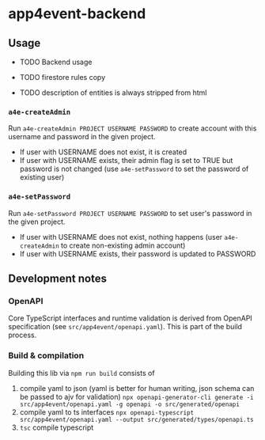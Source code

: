 # app4event-backend

## Usage

- TODO Backend usage
- TODO firestore rules copy


- TODO description of entities is always stripped from html

### `a4e-createAdmin`

Run `a4e-createAdmin PROJECT USERNAME PASSWORD` to create account with this username and password in the given project.

- If user with USERNAME does not exist, it is created
- If user with USERNAME exists, their admin flag is set to TRUE but password is not changed (use `a4e-setPassword` to set the password of existing user)

### `a4e-setPassword`

Run `a4e-setPassword PROJECT USERNAME PASSWORD` to set user's password in the given project.

- If user with USERNAME does not exist, nothing happens (user `a4e-createAdmin` to create non-existing admin account)
- If user with USERNAME exists, their password is updated to PASSWORD

## Development notes

### OpenAPI

Core TypeScript interfaces and runtime validation is derived from OpenAPI specification (see `src/app4event/openapi.yaml`). This is part of the build process.

### Build & compilation

Building this lib via `npm run build` consists of
1. compile yaml to json (yaml is better for human writing, json schema can be passed to ajv for validation)
`npx openapi-generator-cli generate -i src/app4event/openapi.yaml -g openapi -o src/generated/openapi`
2. compile yaml to ts interfaces
`npx openapi-typescript src/app4event/openapi.yaml --output src/generated/types/openapi.ts`
3. `tsc` compile typescript
